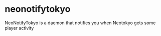 # neonotifytokyo
NeoNotifyTokyo is a daemon that notifies you when Neotokyo gets some player activity
